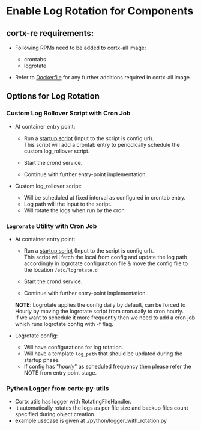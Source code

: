 # Enable Log Rotation for Components

## cortx-re requirements:
- Following RPMs need to be added to cortx-all image:
  - crontabs
  - logrotate

- Refer to [Dockerfile](test/image/Dockerfile) for any further additions required in cortx-all image.

## Options for Log Rotation

### Custom Log Rollover Script with Cron Job
- At container entry point:
  - Run a [startup script](startup/entrypoint_cron.py) (Input to the script is config url).\
  This script will add a crontab entry to periodically schedule the custom log_rollover script.

  - Start the crond service.
  - Continue with further entry-point implementation.

- Custom log_rollover script:
  - Will be scheduled at fixed interval as configured in crontab entry.
  - Log path will the input to the script.
  - Will rotate the logs when run by the cron

### `Logrorate` Utility with Cron Job
- At container entry point:
  - Run a [startup script](startup/entrypoint_logrotate.py) (Input to the script is config url).\
  This script will fetch the local from config and update the log path accordingly in logrotate configuration file & move the config file to the location `/etc/logrotate.d`

  - Start the crond service.
  - Continue with further entry-point implementation.

  **NOTE**: Logrotate applies the config daily by default, can be forced to Hourly by moving the logrotate script from cron.daily to cron.hourly.\
  If we want to schedule it more frequently then we need to add a cron job which runs logrotate config with -f flag.

- Logrotate config:
  - Will have configurations for log rotation.
  - Will have a template `log_path` that should be updated during the startup phase.
  - If config has "_hourly_" as scheduled frequency then please refer the NOTE from entry point stage.

### Python Logger from cortx-py-utils
- Cortx utils has logger with RotatingFileHandler.
- It automatically rotates the logs as per file size and backup files count specified during object creation.
- example usecase is given at ./python/logger_with_rotation.py
